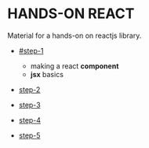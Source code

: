 # HANDS-ON REACT

Material for a hands-on on reactjs library.

- [#step-1](https://github.com/plouc/hands-on-react/tree/step-1)
  - making a react **component**
  - **jsx** basics

- [step-2](https://github.com/plouc/hands-on-react/tree/step-2)
- [step-3](https://github.com/plouc/hands-on-react/tree/step-3)
- [step-4](https://github.com/plouc/hands-on-react/tree/step-4)
- [step-5](https://github.com/plouc/hands-on-react/tree/step-5)

